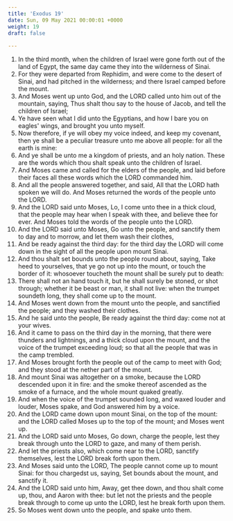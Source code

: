 ```yaml
---
title: 'Exodus 19'
date: Sun, 09 May 2021 00:00:01 +0000
weight: 19
draft: false
  
---
```


1. In the third month, when the children of Israel were gone forth out of the land of Egypt, the same day came they into the wilderness of Sinai.
2. For they were departed from Rephidim, and were come to the desert of Sinai, and had pitched in the wilderness; and there Israel camped before the mount.
3. And Moses went up unto God, and the LORD called unto him out of the mountain, saying, Thus shalt thou say to the house of Jacob, and tell the children of Israel;
4. Ye have seen what I did unto the Egyptians, and how I bare you on eagles' wings, and brought you unto myself.
5. Now therefore, if ye will obey my voice indeed, and keep my covenant, then ye shall be a peculiar treasure unto me above all people: for all the earth is mine:
6. And ye shall be unto me a kingdom of priests, and an holy nation. These are the words which thou shalt speak unto the children of Israel.
7. And Moses came and called for the elders of the people, and laid before their faces all these words which the LORD commanded him.
8. And all the people answered together, and said, All that the LORD hath spoken we will do. And Moses returned the words of the people unto the LORD.
9. And the LORD said unto Moses, Lo, I come unto thee in a thick cloud, that the people may hear when I speak with thee, and believe thee for ever. And Moses told the words of the people unto the LORD.
10. And the LORD said unto Moses, Go unto the people, and sanctify them to day and to morrow, and let them wash their clothes,
11. And be ready against the third day: for the third day the LORD will come down in the sight of all the people upon mount Sinai.
12. And thou shalt set bounds unto the people round about, saying, Take heed to yourselves, that ye go not up into the mount, or touch the border of it: whosoever toucheth the mount shall be surely put to death:
13. There shall not an hand touch it, but he shall surely be stoned, or shot through; whether it be beast or man, it shall not live: when the trumpet soundeth long, they shall come up to the mount.
14. And Moses went down from the mount unto the people, and sanctified the people; and they washed their clothes.
15. And he said unto the people, Be ready against the third day: come not at your wives.
16. And it came to pass on the third day in the morning, that there were thunders and lightnings, and a thick cloud upon the mount, and the voice of the trumpet exceeding loud; so that all the people that was in the camp trembled.
17. And Moses brought forth the people out of the camp to meet with God; and they stood at the nether part of the mount.
18. And mount Sinai was altogether on a smoke, because the LORD descended upon it in fire: and the smoke thereof ascended as the smoke of a furnace, and the whole mount quaked greatly.
19. And when the voice of the trumpet sounded long, and waxed louder and louder, Moses spake, and God answered him by a voice.
20. And the LORD came down upon mount Sinai, on the top of the mount: and the LORD called Moses up to the top of the mount; and Moses went up.
21. And the LORD said unto Moses, Go down, charge the people, lest they break through unto the LORD to gaze, and many of them perish.
22. And let the priests also, which come near to the LORD, sanctify themselves, lest the LORD break forth upon them.
23. And Moses said unto the LORD, The people cannot come up to mount Sinai: for thou chargedst us, saying, Set bounds about the mount, and sanctify it.
24. And the LORD said unto him, Away, get thee down, and thou shalt come up, thou, and Aaron with thee: but let not the priests and the people break through to come up unto the LORD, lest he break forth upon them.
25. So Moses went down unto the people, and spake unto them.
